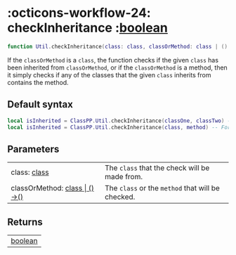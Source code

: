 <h1 class="api-header" markdown>
    <span class="api-icon" markdown>:octicons-workflow-24:</span>
    <span class="api-title">checkInheritance</span>
    <span class="api-type">:</span><a href="https://create.roblox.com/docs/luau/booleans" class="api-type">boolean</a>
</h1>

```lua
function Util.checkInheritance(class: class, classOrMethod: class | () -> ()): boolean
```

If the `classOrMethod` is a `class`, the function checks if the given `class` has been inherited from `classOrMethod`, or if the `classOrMethod` is a method, then it simply checks if any of the classes that the given `class` inherits from contains the method.

## Default syntax
```lua
local isInherited = ClassPP.Util.checkInheritance(classOne, classTwo) -- For classes
local isInherited = ClassPP.Util.checkInheritance(class, method) -- For methods
```
## Parameters
<span markdown>
    <div class="md-typeset__table">
        <table>
            <tbody>
                <tr>
                    <td class="api-param-highlight">class: <a href="../../../data-types/class">class</a></td>
                    <td>The <code>class</code> that the check will be made from.</td>
                </tr>
                <tr>
                    <td class="api-param-highlight">classOrMethod: <a href="../../../data-types/class">class | () ->()</a></td>
                    <td>The <code>class</code> or the <code>method</code> that will be checked.</td>
                </tr>
            </tbody>
        </table>
    </div>
</span>

## Returns
<span markdown>
    <div class="md-typeset__table">
        <table>
            <tbody>
                <tr>
                    <td class="api-return-box"><a href="https://create.roblox.com/docs/luau/booleans">boolean</a></td>
                </tr>
            </tbody>
        </table>
    </div>
</div>